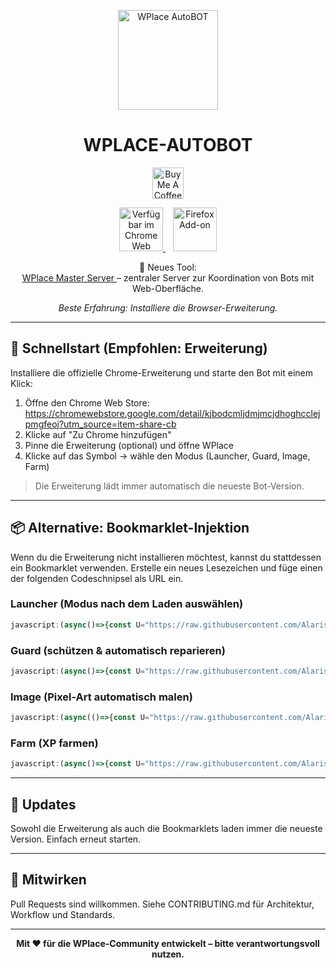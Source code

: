 <p align="center">
  <a href="https://chromewebstore.google.com/detail/kjbodcmljdmjmcjdhoghcclejpmgfeoj?utm_source=item-share-cb" target="_blank" rel="noopener">
    <img src="https://raw.githubusercontent.com/Alarisco/WPlace-AutoBOT/refs/heads/main/src/addons/Auto-bot-extension/icons/icon128.png" alt="WPlace AutoBOT" width="160" height="160"/>
  </a>
</p>

<h1 align="center">WPLACE-AUTOBOT</h1>

<!-- Buy Me a Coffee Button -->
<p align="center">
  <a href="https://buymeacoffee.com/alariscoi" target="_blank" rel="noopener">
    <img src="https://cdn.buymeacoffee.com/buttons/v2/default-yellow.png" alt="Buy Me A Coffee" height="50" />
  </a>
</p>

<!-- Chrome und Firefox Badges -->
<p align="center">
  <a href="https://chromewebstore.google.com/detail/kjbodcmljdmjmcjdhoghcclejpmgfeoj?utm_source=item-share-cb" target="_blank" rel="noopener noreferrer">
    <img
      src="https://developer.chrome.com/static/docs/webstore/branding/image/mPGKYBIR2uCP0ApchDXE.png"
      alt="Verfügbar im Chrome Web Store"
      height="70"
    />
  </a>
  &nbsp;&nbsp;
  <a href="https://addons.mozilla.org/es-ES/firefox/addon/wplace-autobot-launcher/" target="_blank" rel="noopener noreferrer">
    <img
      src="https://logos-world.net/wp-content/uploads/2021/08/Firefox-Logo.png"
      alt="Firefox Add-on"
      height="70"
    />
  </a>
</p>

<!-- Hinweis: Link zum WPlace Master Server Repository -->
<p align="center">
  🚀 Neues Tool: <br>
  <a href="https://github.com/Alarisco/Wplace-AutoBotnet-Server" target="_blank" rel="noopener">
    WPlace Master Server
  </a> – zentraler Server zur Koordination von Bots mit Web-Oberfläche.
</p>

<!-- Hinweistext zentriert -->
<p align="center">
  <em>Beste Erfahrung: Installiere die Browser-Erweiterung.</em>
</p>

---

## 🚀 Schnellstart (Empfohlen: Erweiterung)

Installiere die offizielle Chrome-Erweiterung und starte den Bot mit einem Klick:

1. Öffne den Chrome Web Store:
   https://chromewebstore.google.com/detail/kjbodcmljdmjmcjdhoghcclejpmgfeoj?utm_source=item-share-cb
2. Klicke auf "Zu Chrome hinzufügen"
3. Pinne die Erweiterung (optional) und öffne WPlace
4. Klicke auf das Symbol → wähle den Modus (Launcher, Guard, Image, Farm)

> Die Erweiterung lädt immer automatisch die neueste Bot-Version.

---

## 📦 Alternative: Bookmarklet-Injektion
Wenn du die Erweiterung nicht installieren möchtest, kannst du stattdessen ein Bookmarklet verwenden.
Erstelle ein neues Lesezeichen und füge einen der folgenden Codeschnipsel als URL ein.

### Launcher (Modus nach dem Laden auswählen)
```javascript
javascript:(async()=>{const U="https://raw.githubusercontent.com/Alarisco/WPlace-AutoBOT/refs/heads/main/Auto-Launcher.js";try{const r=await fetch(U,{cache:"no-cache"});if(!r.ok)throw new Error(r.status+" "+r.statusText);const code=await r.text();const blob=new Blob([code+"\n//# sourceURL="+U],{type:"text/javascript"});const blobUrl=URL.createObjectURL(blob);try{await new Promise((ok,err)=>{const s=document.createElement("script");s.src=blobUrl;s.onload=ok;s.onerror=err;document.documentElement.appendChild(s);});}catch(e){await import(blobUrl);}}catch(e){alert("[Auto-Launcher] Konnte nicht laden/injizieren: "+e.message+"\nProbiere eine andere Seite oder Option C (Modul).");}})();
```

### Guard (schützen & automatisch reparieren)
```javascript
javascript:(async()=>{const U="https://raw.githubusercontent.com/Alarisco/WPlace-AutoBOT/refs/heads/main/Auto-Guard.js";try{const r=await fetch(U,{cache:"no-cache"});if(!r.ok)throw new Error(r.status+" "+r.statusText);const code=await r.text();const blob=new Blob([code+"\n//# sourceURL="+U],{type:"text/javascript"});const blobUrl=URL.createObjectURL(blob);try{await new Promise((ok,err)=>{const s=document.createElement("script");s.src=blobUrl;s.onload=ok;s.onerror=err;document.documentElement.appendChild(s);});}catch(e){await import(blobUrl);}}catch(e){alert("[Auto-Guard] Konnte nicht laden/injizieren: "+e.message+"\nProbiere eine andere Seite oder Option C (Modul).");}})();
```

### Image (Pixel-Art automatisch malen)
```javascript
javascript:(async(()=>{const U="https://raw.githubusercontent.com/Alarisco/WPlace-AutoBOT/refs/heads/main/Auto-Image.js";try{const r=await fetch(U,{cache:"no-cache"});if(!r.ok)throw new Error(r.status+" "+r.statusText);const code=await r.text();const blob=new Blob([code+"\n//# sourceURL="+U],{type:"text/javascript"});const blobUrl=URL.createObjectURL(blob);try{await new Promise((ok,err)=>{const s=document.createElement("script");s.src=blobUrl;s.onload=ok;s.onerror=err;document.documentElement.appendChild(s);});}catch(e){await import(blobUrl);}}catch(e){alert("[Auto-Image] Konnte nicht laden/injizieren: "+e.message+"\nProbiere eine andere Seite oder Option C (Modul).");}})();
```

### Farm (XP farmen)
```javascript
javascript:(async()=>{const U="https://raw.githubusercontent.com/Alarisco/WPlace-AutoBOT/refs/heads/main/Auto-Farm.js";try{const r=await fetch(U,{cache:"no-cache"});if(!r.ok)throw new Error(r.status+" "+r.statusText);const code=await r.text();const blob=new Blob([code+"\n//# sourceURL="+U],{type:"text/javascript"});const blobUrl=URL.createObjectURL(blob);try{await new Promise((ok,err)=>{const s=document.createElement("script");s.src=blobUrl;s.onload=ok;s.onerror=err;document.documentElement.appendChild(s);});}catch(e){await import(blobUrl);}}catch(e){alert("[Auto-Farm] Konnte nicht laden/injizieren: "+e.message+"\nProbiere eine andere Seite oder Option C (Modul).");}})();
```

---

## 🔄 Updates
Sowohl die Erweiterung als auch die Bookmarklets laden immer die neueste Version. Einfach erneut starten.

---

## 🤝 Mitwirken
Pull Requests sind willkommen. Siehe CONTRIBUTING.md für Architektur, Workflow und Standards.

---

<p align="center"><strong>Mit ❤️ für die WPlace-Community entwickelt – bitte verantwortungsvoll nutzen.</strong></p>
